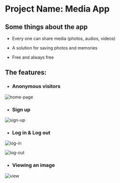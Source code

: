 
# Project Name: Media App

## Some things about the app

- Every one can share media (photos, audios, videos)

- A solution for saving photos and memories

- Free and always free

## The features:

- ### Anonymous visitors


![home-page](https://user-images.githubusercontent.com/26892314/35199188-79705052-ff03-11e7-97c5-ae11847de7fe.png)



- ### Sign up


![sign-up](https://user-images.githubusercontent.com/26892314/35199209-d4958010-ff03-11e7-82e3-ca4f29cd6666.png)



- ### Log in & Log out


![log-in](https://user-images.githubusercontent.com/26892314/35199244-3a413c9c-ff04-11e7-9523-d47297a28458.png)

![log-out](https://user-images.githubusercontent.com/26892314/35199268-a50208ae-ff04-11e7-8318-f94b1f9b642a.png)




- ### Viewing an image


![view](https://user-images.githubusercontent.com/26892314/35199251-648b9cd6-ff04-11e7-8c1f-879e7412daf9.png)






